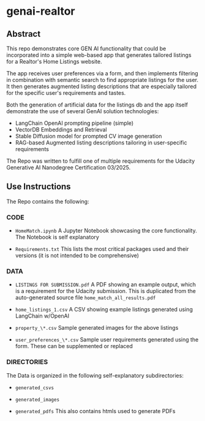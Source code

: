# genai-realtor


## Abstract

This repo demonstrates core GEN AI functionality that could be incorporated into a simple web-based app that generates tailored listings for a Realtor's Home Listings website.

The app receives user preferences via a form, and then implements filtering in combination with semantic search to find appropriate listings for the user. It then generates augmented listing descriptions that are especially tailored for the specific user's requirements and tastes.

Both the generation of artificial data for the listings db and the app itself demonstrate the use of several GenAI solution technologies:

- LangChain OpenAI prompting pipeline (simple)
- VectorDB Embeddings and Retrieval
- Stable Diffusion model for prompted CV image generation
- RAG-based Augmented listing descriptions tailoring in user-specific requirements

The Repo was written to fulfill one of multiple requirements for the Udacity Generative AI Nanodegree Certification 03/2025.

## Use Instructions

The Repo contains the following:

### CODE

- `HomeMatch.ipynb` A Jupyter Notebook showcasing the core functionality.  The Notebook is self explanatory

- `Requirements.txt` This lists the most critical packages used and their versions (it is not intended to be comprehensive)

### DATA

- `LISTINGS FOR SUBMISSION.pdf` A PDF showing an example output, which is a requirement for the Udacity submission.  This is duplicated from the auto-generated source file `home_match_all_results.pdf`

- `home_listings_1.csv` A CSV showing example listings generated using LangChain w/OpenAI

- `property_\*.csv` Sample generated images for the above listings

- `user_preferences_\*.csv` Sample user requirements generated using the form.  These can be supplemented or replaced

### DIRECTORIES

The Data is organized in the following self-explanatory subdirectories:

- `generated_csvs`

- `generated_images`

- `generated_pdfs` This also contains htmls used to generate PDFs
